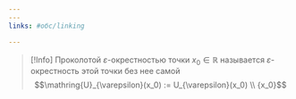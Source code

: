 ```yaml
---
---
links: #обс/linking 

---
```


> [!Info]
> Проколотой $\varepsilon$-окрестностью точки $x_0 \in \mathbb{R}$ называется $\varepsilon$-окрестность этой точки без нее самой
$$\mathring{U}_{\varepsilon}(x_0) := U_{\varepsilon}(x_0) \\ {x_0}$$

